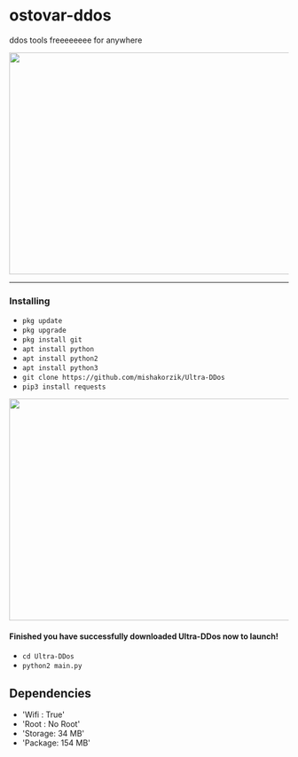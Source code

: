 # ostovar-ddos
ddos tools freeeeeeee for anywhere

<img src="https://github.com/user-attachments/assets/9a29b97d-cb1c-47c9-a5c3-7475be9170ce" width="600" height="400" />

----

### Installing

* `pkg update`
* `pkg upgrade`
* `pkg install git`
* `apt install python`
* `apt install python2`
* `apt install python3`
* `git clone https://github.com/mishakorzik/Ultra-DDos`
* `pip3 install requests`

<img src="" width="600" height="400" />

#### Finished you have successfully downloaded Ultra-DDos now to launch!

* `cd Ultra-DDos`
* `python2 main.py`


## Dependencies

* 'Wifi   : True'
* 'Root   : No Root'
* 'Storage: 34 MB'
* 'Package: 154 MB'

